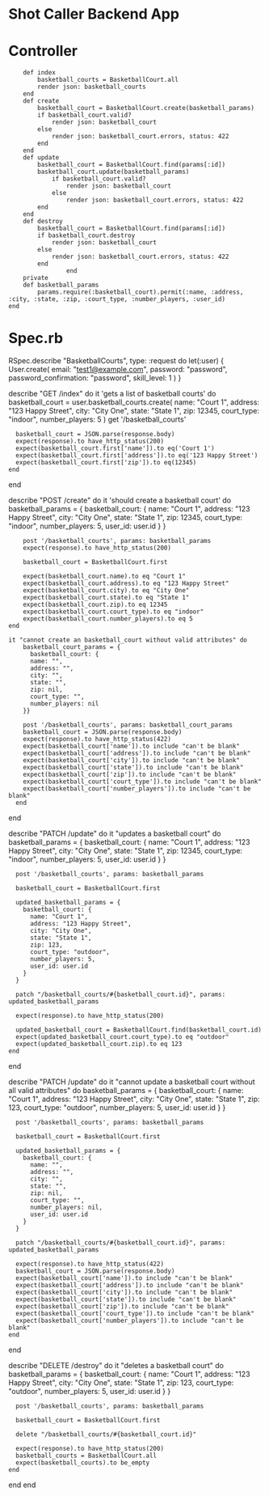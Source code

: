 # Shot Caller Backend App


# Controller

        def index
            basketball_courts = BasketballCourt.all
            render json: basketball_courts
        end
        def create
            basketball_court = BasketballCourt.create(basketball_params)
            if basketball_court.valid?
                render json: basketball_court
            else
                render json: basketball_court.errors, status: 422
            end
        end
        def update
            basketball_court = BasketballCourt.find(params[:id])
            basketball_court.update(basketball_params)
                if basketball_court.valid?
                    render json: basketball_court
                else
                    render json: basketball_court.errors, status: 422
            end
        end
        def destroy
            basketball_court = BasketballCourt.find(params[:id])
            if basketball_court.destroy
                render json: basketball_court
            else
                render json: basketball_court.errors, status: 422
            end
                    end
        private
        def basketball_params
            params.require(:basketball_court).permit(:name, :address, :city, :state, :zip, :court_type, :number_players, :user_id)
    end

# Spec.rb

RSpec.describe "BasketballCourts", type: :request do
    let(:user) { User.create(
      email: "test1@example.com",
      password: "password", 
      password_confirmation: "password", 
      skill_level: 1
    )
  }

  describe "GET /index" do
    it 'gets a list of basketball courts' do
      basketball_court = user.basketball_courts.create(
        name: "Court 1", 
        address: "123 Happy Street", 
        city: "City One", 
        state: "State 1", 
        zip: 12345, 
        court_type: "indoor", 
        number_players: 5
      )
      get '/basketball_courts'

      basketball_court = JSON.parse(response.body)
      expect(response).to have_http_status(200)
      expect(basketball_court.first['name']).to eq('Court 1')
      expect(basketball_court.first['address']).to eq('123 Happy Street')
      expect(basketball_court.first['zip']).to eq(12345)
    end
  end

  describe "POST /create" do 
    it 'should create a basketball court' do
        basketball_params = {
            basketball_court: {
              name: "Court 1", 
              address: "123 Happy Street", 
              city: "City One", 
              state: "State 1", 
              zip: 12345, 
              court_type: "indoor", 
              number_players: 5,
              user_id: user.id
            }
        }

        post '/basketball_courts', params: basketball_params
        expect(response).to have_http_status(200)

        basketball_court = BasketballCourt.first

        expect(basketball_court.name).to eq "Court 1"  
        expect(basketball_court.address).to eq "123 Happy Street"
        expect(basketball_court.city).to eq "City One"
        expect(basketball_court.state).to eq "State 1"
        expect(basketball_court.zip).to eq 12345
        expect(basketball_court.court_type).to eq "indoor"
        expect(basketball_court.number_players).to eq 5
    end

    it "cannot create an basketball_court without valid attributes" do 
        basketball_court_params = {
          basketball_court: {
          name: "", 
          address: "", 
          city: "", 
          state: "",
          zip: nil, 
          court_type: "", 
          number_players: nil
        }}

        post '/basketball_courts', params: basketball_court_params
        basketball_court = JSON.parse(response.body)
        expect(response).to have_http_status(422)
        expect(basketball_court['name']).to include "can't be blank"
        expect(basketball_court['address']).to include "can't be blank"
        expect(basketball_court['city']).to include "can't be blank"
        expect(basketball_court['state']).to include "can't be blank"
        expect(basketball_court['zip']).to include "can't be blank"
        expect(basketball_court['court_type']).to include "can't be blank"
        expect(basketball_court['number_players']).to include "can't be blank"
      end
  end

  describe "PATCH /update" do 
    it "updates a basketball court" do 
      basketball_params = {
        basketball_court: {
          name: "Court 1", 
          address: "123 Happy Street", 
          city: "City One", 
          state: "State 1", 
          zip: 12345, 
          court_type: "indoor", 
          number_players: 5, 
          user_id: user.id
        }
      }

      post '/basketball_courts', params: basketball_params 

      basketball_court = BasketballCourt.first 

      updated_basketball_params = {
        basketball_court: {
          name: "Court 1", 
          address: "123 Happy Street", 
          city: "City One", 
          state: "State 1", 
          zip: 123, 
          court_type: "outdoor", 
          number_players: 5, 
          user_id: user.id
        }
      }
    
      patch "/basketball_courts/#{basketball_court.id}", params: updated_basketball_params

      expect(response).to have_http_status(200)

      updated_basketball_court = BasketballCourt.find(basketball_court.id)
      expect(updated_basketball_court.court_type).to eq "outdoor"
      expect(updated_basketball_court.zip).to eq 123
    end
  end

  describe "PATCH /update" do 
    it "cannot update a basketball court without all valid attributes" do 
      basketball_params = {
        basketball_court: {
          name: "Court 1", 
          address: "123 Happy Street", 
          city: "City One", 
          state: "State 1", 
          zip: 123, 
          court_type: "outdoor", 
          number_players: 5, 
          user_id: user.id
        }
      }

      post '/basketball_courts', params: basketball_params 

      basketball_court = BasketballCourt.first 

      updated_basketball_params = {
        basketball_court: {
          name: "", 
          address: "", 
          city: "", 
          state: "",
          zip: nil, 
          court_type: "", 
          number_players: nil,
          user_id: user.id
        }
      }
    
      patch "/basketball_courts/#{basketball_court.id}", params: updated_basketball_params

      expect(response).to have_http_status(422)
      basketball_court = JSON.parse(response.body)
      expect(basketball_court['name']).to include "can't be blank"
      expect(basketball_court['address']).to include "can't be blank"
      expect(basketball_court['city']).to include "can't be blank"
      expect(basketball_court['state']).to include "can't be blank"
      expect(basketball_court['zip']).to include "can't be blank"
      expect(basketball_court['court_type']).to include "can't be blank"
      expect(basketball_court['number_players']).to include "can't be blank"
    end
  end

  describe "DELETE /destroy" do 
    it "deletes a basketball court" do 
      basketball_params = {
        basketball_court: {
          name: "Court 1", 
          address: "123 Happy Street", 
          city: "City One", 
          state: "State 1", 
          zip: 123, 
          court_type: "outdoor", 
          number_players: 5, 
          user_id: user.id
        }
      }

      post '/basketball_courts', params: basketball_params

      basketball_court = BasketballCourt.first 

      delete "/basketball_courts/#{basketball_court.id}"

      expect(response).to have_http_status(200)
      basketball_courts = BasketballCourt.all 
      expect(basketball_courts).to be_empty
    end
  end
end